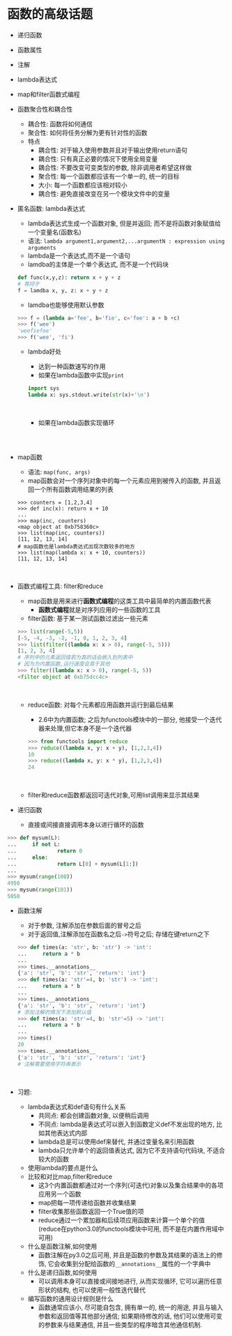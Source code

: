 # 函数的高级话题

- 递归函数

- 函数属性

- 注解

- lambda表达式

- map和filter函数式编程

- 函数聚合性和耦合性

  - 耦合性: 函数将如何通信
  - 聚合性: 如何将任务分解为更有针对性的函数
  - 特点
    - 耦合性: 对于输入使用参数并且对于输出使用return语句
    - 耦合性: 只有真正必要的情况下使用全局变量
    - 耦合性: 不要改变可变类型的参数, 除非调用者希望这样做
    - 聚合性: 每一个函数都应该有一个单一的, 统一的目标
    - 大小: 每一个函数都应该相对较小
    - 耦合性: 避免直接改变在另一个模块文件中的变量

- 匿名函数: lambda表达式

  - lambda表达式生成一个函数对象, 但是并返回; 而不是将函数对象赋值给一个变量名(函数名)
  - 语法: `lambda argument1,argument2,...argumentN : expression using arguments`
  - lambda是一个表达式,而不是一个语句
  - lamdba的主体是一个单个表达式, 而不是一个代码块

  ```python
  def func(x,y,z): return x + y + z
  # 等同于
  f = lamdba x, y, z: x + y + z

  ```

  - lamdba也能够使用默认参数

  ```python
  >>> f = (lambda a='fee', b='fie', c='foe': a + b +c)
  >>> f('wee')
  'weefiefoe'
  >>> f('wee', 'fi')
  ```

  - lambda好处

    - 达到一种函数速写的作用
    - 如果在lambda函数中实现`print`

    ```python
    import sys
    lambda x: sys.stdout.write(str(x)+'\n')
    ```

    ​

    - 如果在lambda函数实现循环

    ```python

    ```

    ​

- map函数

  - 语法: `map(func, args)`
  - map函数会对一个序列对象中的每一个元素应用到被传入的函数, 并且返回一个所有函数调用结果的列表

  ```(python
  >>> counters = [1,2,3,4]
  >>> def inc(x): return x + 10
  ... 
  >>> map(inc, counters)
  <map object at 0xb758360c>
  >>> list(map(inc, counters))
  [11, 12, 13, 14]
  # map函数也是lambda表达式出现次数较多的地方
  >>> list(map(lambda x: x + 10, counters))
  [11, 12, 13, 14]
  ```

  ​

- 函数式编程工具: filter和reduce

  - map函数是用来进行**函数式编程**的这类工具中最简单的内置函数代表
    - **函数式编程**就是对序列应用的一些函数的工具
  - filter函数: 基于某一测试函数过滤出一些元素

  ```python
  >>> list(range(-5,5))
  [-5, -4, -3, -2, -1, 0, 1, 2, 3, 4]
  >>> list(filter((lambda x: x > 0), range(-5, 5)))
  [1, 2, 3, 4]
  # 序列中的元素返回值若为真的话会嵌入到列表中
  # 因为为内置函数,运行速度会高于其他
  >>> filter((lambda x: x > 0), range(-5, 5))
  <filter object at 0xb75dcc4c>

  ```

  ​

  - reduce函数: 对每个元素都应用函数并运行到最后结果

    - 2.6中为内置函数; 之后为functools模块中的一部分, 他接受一个迭代器来处理,但它本身不是一个迭代器

    ```python
    >>> from functools import reduce
    >>> reduce((lambda x, y: x + y), [1,2,3,4])
    10
    >>> reduce((lambda x, y: x * y), [1,2,3,4])
    24

    ```

    ​

  - filter和reduce函数都返回可迭代对象,可用list调用来显示其结果

- 递归函数

  - 直接或间接直接调用本身以进行循环的函数

```python
>>> def mysum(L):
...     if not L:
...             return 0
...     else:
...             return L[0] + mysum(L[1:])
... 
>>> mysum(range(100))
4950
>>> mysum(range(101))
5050

```

- 函数注解

  - 对于参数, 注解添加在参数后面的冒号之后
  - 对于返回值,注解添加在函数名之后`->`符号之后; 存储在键return之下

  ```python
  >>> def times(a: 'str', b: 'str') -> 'int': 
  ...     return a * b
  ... 
  >>> times.__annotations__
  {'a': 'str', 'b': 'str', 'return': 'int'}
  >>> def times(a: 'str'=4, b: 'str') -> 'int': 
  ...     return a * b
  ... 
  >>> times.__annotations__
  {'a': 'str', 'b': 'str', 'return': 'int'}
  # 添加注解的情况下添加默认值
  >>> def times(a: 'str'=4, b: 'str'=5) -> 'int': 
  ...     return a * b
  ... 
  >>> times()
  20
  >>> times.__annotations__
  {'a': 'str', 'b': 'str', 'return': 'int'}
  # 注解需要使用字符串表示
  ```

  ​


- 习题:
  - lambda表达式和def语句有什么关系
    - 共同点: 都会创建函数对象, 以便稍后调用
    - 不同点: lambda是表达式可以嵌入到函数定义def不发出现的地方, 比如其他表达式内部
    - lambda总是可以使用def来替代, 并通过变量名来引用函数
    - lambda只允许单个的返回值表达式, 因为它不支持语句代码块, 不适合较大的函数
  - 使用lambda的要点是什么
  - 比较和对比map,filter和reduce
    - 这3个内置函数都通过对一个序列(可迭代)对象以及集合结果中的各项应用另一个函数
    - map把每一项传递给函数并收集结果
    - filter收集那些函数返回一个True值的项
    - reduce通过一个累加器和后续项应用函数来计算一个单个的值(reduce在python3.0的functools模块中可用, 而不是在内置作用域中可用)
  - 什么是函数注解,如何使用
    - 函数注解在py3.0之后可用, 并且是函数的参数及其结果的语法上的修饰, 它会收集到分配给函数的`__annotations__`属性的一个字典中
  - 什么是递归函数,如何使用
    - 可以调用本身可以直接或间接地进行, 从而实现循环, 它可以遍历任意形状的结构, 也可以使用一般性迭代替代
  - 编写函数的通用设计规则是什么
    - 函数通常应该小, 尽可能自包含, 拥有单一的, 统一的用途, 并且与输入参数和返回值等其他部分通信; 如果期待修改的话, 他们可以使用可变的参数来与结果通信, 并且一些类型的程序暗含其他通信机制.